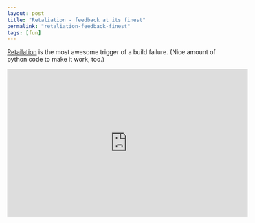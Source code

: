 ```yaml
---
layout: post
title: "Retaliation - feedback at its finest"
permalink: "retaliation-feedback-finest"
tags: [fun]
---
```


<a href="https://github.com/codedance/Retaliation">Retailation</a> is the most awesome trigger of a build failure. (Nice amount of python code to make it work, too.)

<iframe src="http://www.youtube.com/embed/1EGk2rvZe8A" frameborder="0" width="560" height="345"></iframe>
